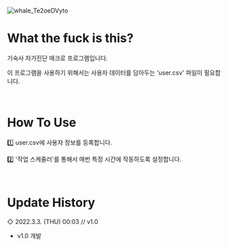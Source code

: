 ![whale_Te2oeDVyto](https://user-images.githubusercontent.com/64591335/156881007-6828ddfa-e4fb-48b3-97d6-dc171340c4ac.png)

# What the fuck is this?
기숙사 자가진단 매크로 프로그램입니다.

이 프로그램을 사용하기 위해서는 사용자 데이터를 담아두는 'user.csv' 파일이 필요합니다.

<br>

# How To Use
1️⃣ user.csv에 사용자 정보를 등록합니다.

2️⃣ '작업 스케줄러'를 통해서 매번 특정 시간에 작동하도록 설정합니다.

<br>

# Update History
◇ 2022.3.3. (THU) 00:03 // v1.0
- v1.0 개발
